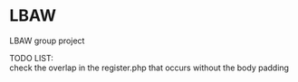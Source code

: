# LBAW
LBAW group project

TODO LIST:
<br>
check the overlap in the register.php that occurs without the body padding

